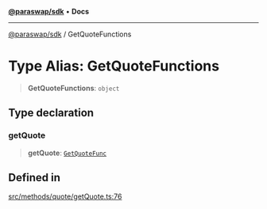 [**@paraswap/sdk**](../README.md) • **Docs**

***

[@paraswap/sdk](../globals.md) / GetQuoteFunctions

# Type Alias: GetQuoteFunctions

> **GetQuoteFunctions**: `object`

## Type declaration

### getQuote

> **getQuote**: [`GetQuoteFunc`](../-internal-/interfaces/GetQuoteFunc.md)

## Defined in

[src/methods/quote/getQuote.ts:76](https://github.com/paraswap/paraswap-sdk/blob/master/src/methods/quote/getQuote.ts#L76)
